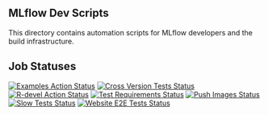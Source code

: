 ## MLflow Dev Scripts

This directory contains automation scripts for MLflow developers and the build infrastructure.

## Job Statuses

[![Examples Action Status](https://img.shields.io/github/actions/workflow/status/mlflow-automation/mlflow/examples.yml.svg?branch=master&event=schedule&label=Examples&style=for-the-badge&logo=github)](https://github.com/mlflow-automation/mlflow/actions/workflows/examples.yml?query=workflow%3AExamples+event%3Aschedule)
[![Cross Version Tests Status](https://img.shields.io/github/actions/workflow/status/mlflow-automation/mlflow/cross-version-tests.yml.svg?branch=master&event=schedule&label=Cross%20version%20tests&style=for-the-badge&logo=github)](https://github.com/mlflow-automation/mlflow/actions/workflows/cross-version-tests.yml?query=workflow%3A%22Cross+version+tests%22+event%3Aschedule)
[![R-devel Action Status](https://img.shields.io/github/actions/workflow/status/mlflow-automation/mlflow/r.yml.svg?branch=master&event=schedule&label=r-devel&style=for-the-badge&logo=github)](https://github.com/mlflow-automation/mlflow/actions/workflows/r.yml?query=workflow%3AR+event%3Aschedule)
[![Test Requirements Status](https://img.shields.io/github/actions/workflow/status/mlflow-automation/mlflow/requirements.yml.svg?branch=master&event=schedule&label=test%20requirements&logo=github&style=for-the-badge)](https://github.com/mlflow-automation/mlflow/actions/workflows/requirements.yml?query=workflow%3A%22Test+requirements%22+event%3Aschedule)
[![Push Images Status](https://img.shields.io/github/actions/workflow/status/mlflow/mlflow/push-images.yml.svg?event=release&label=push-images&logo=github&style=for-the-badge)](https://github.com/mlflow/mlflow/actions/workflows/push-images.yml?query=event%3Arelease)
[![Slow Tests Status](https://img.shields.io/github/actions/workflow/status/mlflow-automation/mlflow/slow-tests.yml.svg?branch=master&event=schedule&label=slow-tests&logo=github&style=for-the-badge)](https://github.com/mlflow-automation/mlflow/actions/workflows/slow-tests.yml?query=event%3Aschedule)
[![Website E2E Tests Status](https://img.shields.io/github/actions/workflow/status/mlflow/mlflow-website/e2e.yml.svg?branch=main&event=schedule&label=website-e2e&logo=github&style=for-the-badge)](https://github.com/mlflow/mlflow-website/actions/workflows/e2e.yml?query=event%3Aschedule)
